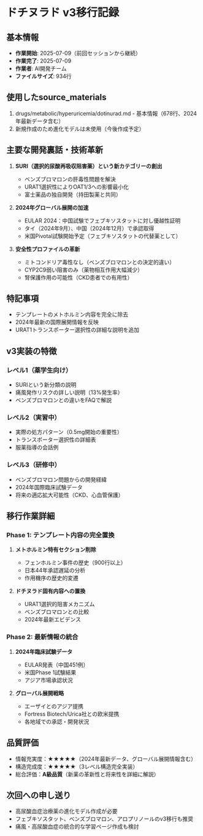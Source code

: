 # ドチヌラド v3移行記録

## 基本情報
- **作業開始**: 2025-07-09（前回セッションから継続）
- **作業完了**: 2025-07-09 
- **作業者**: AI開発チーム
- **ファイルサイズ**: 934行

## 使用したsource_materials
1. drugs/metabolic/hyperuricemia/dotinurad.md - 基本情報（678行、2024年最新データ含む）
2. 新規作成のため進化モデルは未使用（今後作成予定）

## 主要な開発裏話・技術革新
1. **SURI（選択的尿酸再吸収阻害薬）という新カテゴリーの創出**
   - ベンズブロマロンの肝毒性問題を解決
   - URAT1選択性によりOAT1/3への影響最小化
   - 富士薬品の独自開発（持田製薬と共同）

2. **2024年グローバル展開の加速**
   - EULAR 2024：中国試験でフェブキソスタットに対し優越性証明
   - タイ（2024年9月）、中国（2024年12月）で承認取得
   - 米国Pivotal試験開始予定（フェブキソスタットの代替薬として）

3. **安全性プロファイルの革新**
   - ミトコンドリア毒性なし（ベンズブロマロンとの決定的違い）
   - CYP2C9弱い阻害のみ（薬物相互作用大幅減少）
   - 腎保護作用の可能性（CKD患者での有用性）

## 特記事項
- テンプレートのメトホルミン内容を完全に除去
- 2024年最新の国際展開情報を反映
- URAT1トランスポーター選択性の詳細な説明を追加

## v3実装の特徴
### レベル1（薬学生向け）
- SURIという新分類の説明
- 痛風発作リスクの詳しい説明（13%発生率）
- ベンズブロマロンとの違いをFAQで解説

### レベル2（実習中）
- 実際の処方パターン（0.5mg開始の重要性）
- トランスポーター選択性の詳細表
- 服薬指導の会話例

### レベル3（研修中）
- ベンズブロマロン問題からの開発経緯
- 2024年国際臨床試験データ
- 将来の適応拡大可能性（CKD、心血管保護）

## 移行作業詳細
### Phase 1: テンプレート内容の完全置換
1. **メトホルミン特有セクション削除**
   - フェンホルミン事件の歴史（900行以上）
   - 日本44年承認遅延の分析
   - 作用機序の歴史的変遷

2. **ドチヌラド固有内容への置換**
   - URAT1選択的阻害メカニズム
   - ベンズブロマロンとの比較
   - 2024年最新エビデンス

### Phase 2: 最新情報の統合
1. **2024年臨床試験データ**
   - EULAR発表（中国451例）
   - 米国Phase 1試験結果
   - アジア市場承認状況

2. **グローバル展開戦略**
   - エーザイとのアジア提携
   - Fortress Biotech/Urica社との欧米提携
   - 各地域での承認・開発状況

## 品質評価
- 情報充実度：★★★★★（2024年最新データ、グローバル展開情報含む）
- 構造完成度：★★★★★（3レベル構造完全実装）
- 総合評価：**A級品質**（新薬の革新性と将来性を詳細に解説）

## 次回への申し送り
- 高尿酸血症治療薬の進化モデル作成が必要
- フェブキソスタット、ベンズブロマロン、アロプリノールのv3移行も推奨
- 痛風・高尿酸血症の統合的な学習ページ作成も検討